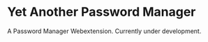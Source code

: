 Yet Another Password Manager
============================

A Password Manager Webextension. Currently under development.